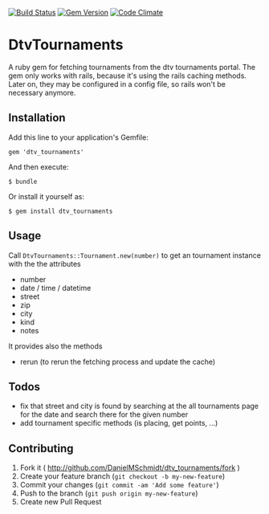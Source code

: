 [![Build Status](https://drone.io/github.com/DanielMSchmidt/dtv_tournaments/status.png)](https://drone.io/github.com/DanielMSchmidt/dtv_tournaments/latest)
[![Gem Version](https://badge.fury.io/rb/dtv_tournaments.svg)](http://badge.fury.io/rb/dtv_tournaments)
[![Code Climate](https://codeclimate.com/github/DanielMSchmidt/dtv_tournaments.png)](https://codeclimate.com/github/DanielMSchmidt/dtv_tournaments)

# DtvTournaments

A ruby gem for fetching tournaments from the dtv tournaments portal. The gem only works with rails, because it's using the rails caching methods. Later on, they may be configured in a config file, so rails won't be necessary anymore.

## Installation

Add this line to your application's Gemfile:

    gem 'dtv_tournaments'

And then execute:

    $ bundle

Or install it yourself as:

    $ gem install dtv_tournaments

## Usage

Call ``DtvTournaments::Tournament.new(number)`` to get an tournament instance with the the attributes

- number
- date / time / datetime
- street
- zip
- city
- kind
- notes

It provides also the methods

- rerun (to rerun the fetching process and update the cache)


## Todos
- fix that street and city is found by searching at the all tournaments page for the date and search there for the given number
- add tournament specific methods (is placing, get points, ...)


## Contributing

1. Fork it ( http://github.com/DanielMSchmidt/dtv_tournaments/fork )
2. Create your feature branch (`git checkout -b my-new-feature`)
3. Commit your changes (`git commit -am 'Add some feature'`)
4. Push to the branch (`git push origin my-new-feature`)
5. Create new Pull Request

